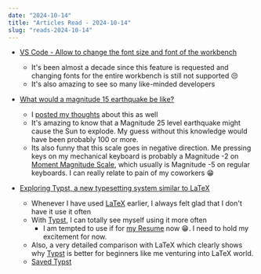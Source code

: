 ```yaml
---
date: "2024-10-14"
title: "Articles Read - 2024-10-14"
slug: "reads-2024-10-14"
---
```




* [VS Code - Allow to change the font size and font of the workbench][1]
  * It's been almost a decade since this feature is requested and changing fonts for the entire workbench is still not supported 😒
  * It's also amazing to see so many like-minded developers
* [What would a magnitude 15 earthquake be like?][2]
  * I [posted my thoughts][3] about this as well
  * It's amazing to know that a Magnitude 25 level earthquake might cause the Sun to explode. My guess without this knowledge would have been probably 100 or more.
  * Its also funny that this scale goes in negative direction. Me pressing keys on my mechanical keyboard is probably a Magnitude -2 on [Moment Magnitude Scale][4], which usually is Magnitude -5 on regular keyboards. I can really relate to pain of my coworkers 😁
* [Exploring Typst, a new typesetting system similar to LaTeX][5]
  * Whenever I have used [LaTeX][6] earlier, I always felt glad that I don't have it use it often
  * With [Typst][7], I can totally see myself using it more often
    * I am tempted to use if for [my Resume][8] now 😁. I need to hold my excitement for now.
  * Also, a very detailed comparison with LaTeX which clearly shows why [Typst][7] is better for beginners like me venturing into LaTeX world.
  * [Saved Typst][9]



  [1]: https://github.com/microsoft/vscode/issues/519
  [2]: https://youtu.be/e3uk7jU3RHo?si=SbwHlBPcVPgF5Icu
  [3]: https://mastodon.world/deck/@divinedragon/113302591171580363
  [4]: https://en.wikipedia.org/wiki/Moment_magnitude_scale
  [5]: https://blog.jreyesr.com/posts/typst/
  [6]: https://www.latex-project.org/
  [7]: https://github.com/typst/typst
  [8]: /Resume-DeepakShakya.pdf
  [9]: /saves/repository-typst/
